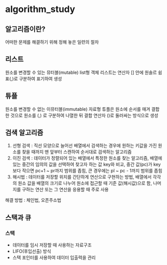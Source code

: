 # algorithm_study

## 알고리즘이란?
어떠한 문제를 해결하기 위해 정해 놓은 일련의 절차

## 리스트
원소를 변경할 수 있는 뮤터블(mutable) list형 객체
리스트는 연산자 [] 안에 원솔르 쉼표(,)로 구분하여 표기하여 생성

## 튜플
원소를 변경할 수 없는 이뮤터블(immutable) 자료형
튜플은 원소에 순서를 매겨 결합한 것으로 원소를 (,) 로 구분하여 나열한 뒤 결합 연산자 ()로 둘러싸는 방식으로 생성

## 검색 알고리즘
1. 선형 검색 : 직선 모양으로 늘어선 배열에서 검색하는 경우에 원하는 키값을 가진 원소를 찾을 때까지 맨 앞부터 스캔하여 순서대로 검색하는 알고리즘
2. 이진 검색 : 데이터가 정렬되어 있는 배열에서 특정한 원소를 찾는 알고리즘, 배열에 있는 중간의 임의의 값을 선택하여 찾고자 하는 값 key와 비교, 중간 값(pc)가 key보다 작으면 pc+1 ~ pr까지 범위를 좁힘, 큰 경우에는 pl ~ pc - 1까지 범위를 좁힘
3. 해시법 : 데이터를 저장할 위치를 간단하게 연산으로 구현하는 방법, 배열에서 각각의 원소 값을 배열의 크기로 나누어 원소에 접근할 때 기준 값(해시값)으로 함, 나머지를 구하는 연산 또는 그 연산을 응용할 때 주로 사용

해결 방법 : 체인법, 오픈주소법

## 스택과 큐
### 스택
- 데이터를 임시 저장할 때 사용하는 자료구조
- LIFO(후입선출) 방식
- 스택 포인터를 사용하여 데이터 입출력을 관리


